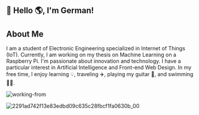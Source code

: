 ## 👋 Hello 🌎, I'm German!

## About Me 

I am a student of Electronic Engineering specialized in Internet of Things (IoT). Currently, I am working on my thesis on Machine Learning on a Raspberry Pi. I'm passionate about innovation and technology. I have a particular interest in Artificial Intelligence and Front-end Web Design. In my free time, I enjoy learning 💡, traveling ✈️, playing my guitar 🎸, and swimming 🏊‍♂️. 


![working-from](https://github.com/germanquevedo/germanquevedo/assets/127355727/f747ce71-0cbe-46b7-b361-1fff40517bd0)


![2291ad742f13e83edbd09c635c28fbcf1fa0630b_00](https://github.com/germanquevedo/germanquevedo/assets/127355727/66c86ec6-68f0-43d4-a75d-803ccf2db7cd)

  

